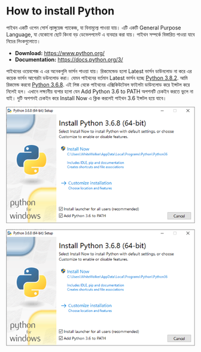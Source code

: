 # How to install Python 

পাইথন একটি ওপেন সোর্স ল্যাঙ্গুয়েজ প্যাকেজ, যা বিনামূল্যে পাওয়া যায়। এটি একটি General Purpose Language, যা যেকোনো ছোট কিংবা বড় ডেভেলপমেন্ট এ ব্যবহার করা যায়। পাইথন সম্পর্কে বিস্তারিত পাওয়া যাবে নিচের লিংকগুলোতে। 

  - **Download:** https://www.python.org/
  - **Documentation:** https://docs.python.org/3/ 


পাইথনের ওয়েবপেজ এ এর অনেকগুলি ভার্সন পাওয়া যায়। রিকমেন্ডেড হলো Latest ভার্সন ডাউনলোড না করে এর কয়েক ভার্সন আগেরটা ডউনলোড করা। যেমন পাইথনের বর্তমান Latest ভার্সন হচ্ছে [Python 3.8.2](https://www.python.org/ftp/python/3.8.2/python-3.8.2.exe). আমি রিকমেন্ড করবো [Python 3.6.8](https://www.python.org/ftp/python/3.6.8/python-3.6.8-amd64.exe). এই লিঙ্ক থেকে পাইথনের এক্সিকিউটেবল ফাইলটা ডাউনলোড করে ইন্সটল করে নিলেই হল। এখানে লক্ষ্যনীয় ব্যপার হলো যেন Add Python 3.6 to PATH অপশনটি চেকইন করতে ভুলে না যাই। দুটি অপশনই চেকইন করে Install Now এ ক্লিক করলেই পাইথন 3.6 ইন্সটল হয়ে যাবে। 

![](https://github.com/jakariamd/Introduction-to-Python/blob/master/Python%20Installation/Capture.PNG)

<div style="text-align:center"><img src="https://github.com/jakariamd/Introduction-to-Python/blob/master/Python%20Installation/Capture.PNG" /></div>

